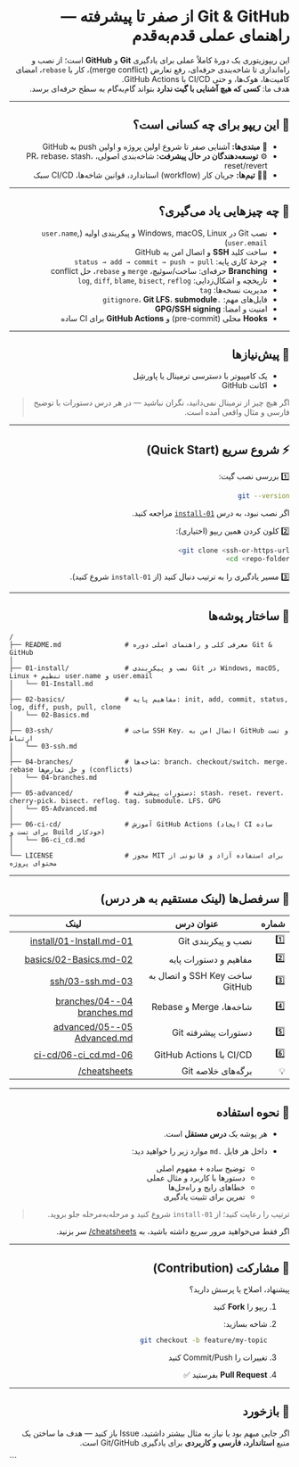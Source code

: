 
<div dir="rtl" align="right">

# Git & GitHub از صفر تا پیشرفته — راهنمای عملی قدم‌به‌قدم

این ریپوزیتوری یک دورهٔ کاملاً عملی برای یادگیری **Git** و **GitHub** است؛ از نصب و راه‌اندازی تا شاخه‌بندی حرفه‌ای، رفع تعارض (merge conflict)، کار با `rebase`، امضای کامیت‌ها، هوک‌ها، و حتی CI/CD با GitHub Actions.  
هدف ما: **کسی که هیچ آشنایی با گیت ندارد** بتواند گام‌به‌گام به سطح حرفه‌ای برسد.

---

## 👥 این ریپو برای چه کسانی است؟
- 🧩 **مبتدی‌ها:** آشنایی صفر تا شروع اولین پروژه و اولین push به GitHub  
- ⚙️ **توسعه‌دهندگان در حال پیشرفت:** شاخه‌بندی اصولی، PR، rebase، stash، reset/revert  
- 🧑‍💻 **تیم‌ها:** جریان کار (workflow) استاندارد، قوانین شاخه‌ها، CI/CD سبک  

---

## 🧠 چه چیزهایی یاد می‌گیری؟
- نصب Git در Windows, macOS, Linux و پیکربندی اولیه (`user.name`, `user.email`)  
- ساخت کلید **SSH** و اتصال امن به GitHub  
- چرخهٔ کاری پایه: `status → add → commit → push → pull`  
- **Branching** حرفه‌ای: ساخت/سوئیچ، `merge` و `rebase`، حل conflict  
- تاریخچه و اشکال‌زدایی: `log`, `diff`, `blame`, `bisect`, `reflog`  
- مدیریت نسخه‌ها: `tag`  
- فایل‌های مهم: `.gitignore`، **Git LFS**، **submodule**  
- امنیت و امضا: **GPG/SSH signing**  
- **Hooks** محلی (pre-commit) و **GitHub Actions** برای CI ساده  

---

## 🧰 پیش‌نیازها
- یک کامپیوتر با دسترسی ترمینال یا پاورشِل  
- اکانت GitHub  

> اگر هیچ چیز از ترمینال نمی‌دانید، نگران نباشید — در هر درس دستورات با توضیح فارسی و مثال واقعی آمده است.

---

## ⚡ شروع سریع (Quick Start)

1️⃣ بررسی نصب گیت:
```bash
git --version
````

اگر نصب نبود، به درس [`01-install`](./01-install/01-Install.md) مراجعه کنید.

2️⃣ کلون کردن همین ریپو (اختیاری):

```bash
git clone <ssh-or-https-url>
cd <repo-folder>
```

3️⃣ مسیر یادگیری را به ترتیب دنبال کنید (از `01-install` شروع کنید).

---

## 📁 ساختار پوشه‌ها

<div dir="ltr" align="left">

```
/
├── README.md                # معرفی کلی و راهنمای اصلی دوره Git & GitHub
│
├── 01-install/              # نصب و پیکربندی Git در Windows, macOS, Linux + تنظیم user.name و user.email
│   └── 01-Install.md
│
├── 02-basics/               # مفاهیم پایه: init, add, commit, status, log, diff, push, pull, clone
│   └── 02-Basics.md
│
├── 03-ssh/                  # ساخت SSH Key، اتصال امن به GitHub و تست ارتباط
│   └── 03-ssh.md
│
├── 04-branches/             # شاخه‌ها: branch، checkout/switch، merge، rebase و حل تعارض‌ها (conflicts)
│   └── 04-branches.md
│
├── 05-advanced/             # دستورات پیشرفته: stash، reset، revert، cherry-pick، bisect، reflog، tag، submodule، LFS، GPG
│   └── 05-Advanced.md
│
├── 06-ci-cd/                # آموزش GitHub Actions (ایجاد CI ساده برای تست و Build خودکار)
│   └── 06-ci_cd.md
│
└── LICENSE                  # مجوز MIT برای استفاده آزاد و قانونی از محتوای پروژه
```

</div>

---

## 🧭 سرفصل‌ها (لینک مستقیم به هر درس)

| شماره | عنوان درس                      | لینک                                                       |
| ----- | ------------------------------ | ---------------------------------------------------------- |
| 1️⃣   | نصب و پیکربندی Git             | [01-install/01-Install.md](./01-install/01-Install.md)     |
| 2️⃣   | مفاهیم و دستورات پایه          | [02-basics/02-Basics.md](./02-basics/02-Basics.md)         |
| 3️⃣   | ساخت SSH Key و اتصال به GitHub | [03-ssh/03-ssh.md](./03-ssh/03-ssh.md)                     |
| 4️⃣   | شاخه‌ها، Merge و Rebase        | [04-branches/04-branches.md](./04-branches/04-branches.md) |
| 5️⃣   | دستورات پیشرفته Git            | [05-advanced/05-Advanced.md](./05-advanced/05-Advanced.md) |
| 6️⃣   | CI/CD با GitHub Actions        | [06-ci-cd/06-ci_cd.md](./06-ci-cd/06-ci_cd.md)             |
| 💡    | برگه‌های خلاصه Git             | [cheatsheets/](./cheatsheets/)                             |

---

## 🧩 نحوه استفاده

* هر پوشه یک **درس مستقل** است.
* داخل هر فایل `.md` موارد زیر را خواهید دید:

  * توضیح ساده + مفهوم اصلی
  * دستورها با کاربرد و مثال عملی
  * خطاهای رایج و راه‌حل‌ها
  * تمرین برای تثبیت یادگیری

> ترتیب را رعایت کنید؛ از `01-install` شروع کنید و مرحله‌به‌مرحله جلو بروید.

اگر فقط می‌خواهید مرور سریع داشته باشید، به [cheatsheets/](./cheatsheets/) سر بزنید.

---

## 🤝 مشارکت (Contribution)

پیشنهاد، اصلاح یا پرسش دارید؟

1. ریپو را **Fork** کنید
2. شاخه بسازید:

   ```bash
   git checkout -b feature/my-topic
   ```
3. تغییرات را Commit/Push کنید
4. **Pull Request** بفرستید ✅

---

## 💬 بازخورد

اگر جایی مبهم بود یا نیاز به مثال بیشتر داشتید،
Issue باز کنید — هدف ما ساختن یک منبع **استاندارد، فارسی و کاربردی** برای یادگیری Git/GitHub است.

</div>
```
